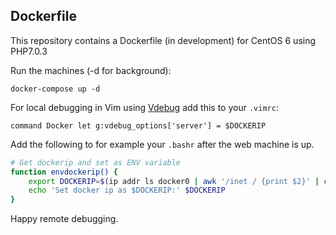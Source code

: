 ## Dockerfile

This repository contains a Dockerfile (in development) for CentOS 6 using PHP7.0.3

Run the machines (-d for background):
    
    docker-compose up -d
    
For local debugging in Vim using [Vdebug](https://github.com/joonty/vdebug) add this to your `.vimrc`:

    command Docker let g:vdebug_options['server'] = $DOCKERIP

Add the following to for example your `.bashr` after the web machine is up.

```bash
# Get dockerip and set as ENV variable
function envdockerip() {
    export DOCKERIP=$(ip addr ls docker0 | awk '/inet / {print $2}' | cut -d"/" -f1)
    echo 'Set docker ip as $DOCKERIP:' $DOCKERIP
}
```

Happy remote debugging.
